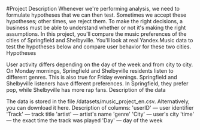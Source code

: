 #Project Description
Whenever we're performing analysis, we need to formulate hypotheses that we can then test. Sometimes we accept these hypotheses; other times, we reject them. To make the right decisions, a business must be able to understand whether or not it's making the right assumptions.
In this project, you'll compare the music preferences of the cities of Springfield and Shelbyville. You'll look at real Yandex.Music data to test the hypotheses below and compare user behavior for these two cities.
Hypotheses

User activity differs depending on the day of the week and from city to city.
On Monday mornings, Springfield and Shelbyville residents listen to different genres. This is also true for Friday evenings.
Springfield and Shelbyville listeners have different preferences. In Springfield, they prefer pop, while Shelbyville has more rap fans.
Description of the data

The data is stored in the file /datasets/music_project_en.csv. Alternatively, you can download it here.
Description of columns:
'userID' — user identifier
'Track' — track title
'artist' — artist's name
'genre'
'City' — user's city
'time' — the exact time the track was played
'Day' — day of the week
